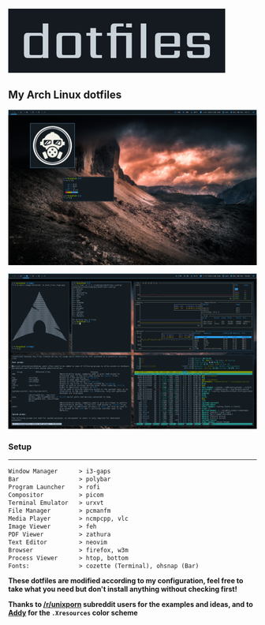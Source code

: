 ![.](img/dotfiles.png)

## My Arch Linux dotfiles

![.](img/1-selfie.png)

![.](img/2-fake-dirty.png)

### Setup
-----
```
Window Manager      > i3-gaps
Bar                 > polybar
Program Launcher    > rofi
Compositor          > picom
Terminal Emulator   > urxvt
File Manager        > pcmanfm
Media Player        > ncmpcpp, vlc
Image Viewer        > feh
PDF Viewer          > zathura
Text Editor         > neovim
Browser             > firefox, w3m
Process Viewer      > htop, bottom
Fonts:              > cozette (Terminal), ohsnap (Bar)
```

**These dotfiles are modified according to my configuration, feel free to take what you need but don't install anything without checking first!**

**Thanks to [/r/unixporn](https://www.reddit.com/r/unixporn/) subreddit users for the examples and ideas, and to [Addy](https://addy-dclxvi.github.io/post/configuring-urxvt/) for the `.Xresources` color scheme**
